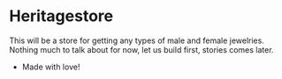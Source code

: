 # Heritagestore
This will be a store for getting any types of male and female jewelries. Nothing much to talk about for now, let us build first, stories comes later.

- Made with love!